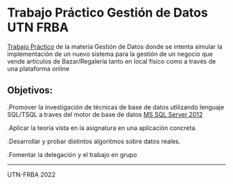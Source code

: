 # Trabajo Práctico Gestión de Datos UTN FRBA 

[Trabajo Práctico](Documentos/Enunciado.pdf) de la materia Gestión de Datos donde se intenta simular la implementación de un nuevo
sistema para la gestión de un negocio que vende artículos de Bazar/Regalería tanto en local físico como a través de una plataforma online

## Objetivos:

  .Promover la investigación de técnicas de base de datos utilizando lenguaje SQL/TSQL a traves del motor de base de datos [MS SQL Server 2012](https://www.microsoft.com/es-es/download/details.aspx?id=56042)
  
  .Aplicar la teoría vista en la asignatura en una aplicación concreta.
  
  .Desarrollar y probar distintos algoritmos sobre datos reales.
  
  .Fomentar la delegación y el trabajo en grupo

---
UTN-FRBA 2022

